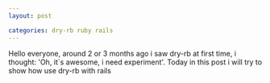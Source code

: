 ```yaml
---
layout: post

categories: dry-rb ruby rails
---
```


Hello everyone, around 2 or 3 months ago i saw dry-rb at first time, i thought: 'Oh, it`s awesome, i need experiment'. Today in this post i will try to show how use dry-rb with rails


